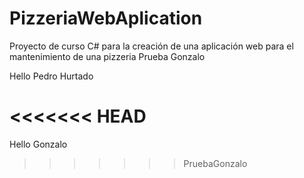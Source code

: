 ﻿# PizzeriaWebAplication
Proyecto de curso C# para la creación de una aplicación web para el mantenimiento de una pizzeria
Prueba Gonzalo

Hello Pedro Hurtado

<<<<<<< HEAD
=======

Hello Gonzalo

>>>>>>> PruebaGonzalo
